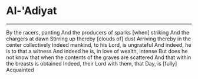 # Al-'Adiyat
---
By the racers, panting
And the producers of sparks [when] striking
And the chargers at dawn
Stirring up thereby [clouds of] dust
Arriving thereby in the center collectively
Indeed mankind, to his Lord, is ungrateful
And indeed, he is to that a witness
And indeed he is, in love of wealth, intense
But does he not know that when the contents of the graves are scattered
And that within the breasts is obtained
Indeed, their Lord with them, that Day, is [fully] Acquainted

